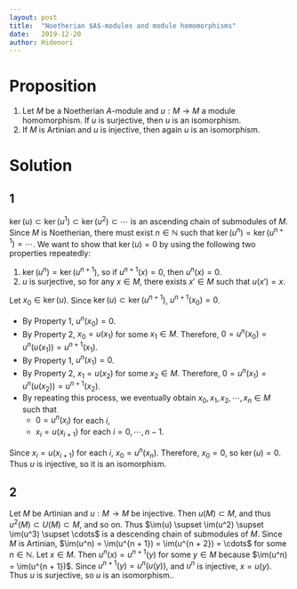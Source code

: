 ```yaml
---
layout: post
title:  "Noetherian $A$-modules and module homomorphisms"
date:   2019-12-20
author: Hidenori
---
```


# Proposition
1. Let $M$ be a Noetherian $A$-module and $u: M \rightarrow M$ a module homomorphism.
   If $u$ is surjective, then $u$ is an isomorphism.
1. If $M$ is Artinian and $u$ is injective, then again $u$ is an isomorphism.

# Solution
## 1
$\ker(u) \subset \ker(u^1) \subset \ker(u^2) \subset \cdots$ is an ascending chain of submodules of $M$.
Since $M$ is Noetherian, there must exist $n \in \mathbb{N}$ such that $\ker(u^n) = \ker(u^{n + 1}) = \cdots$.
We want to show that $\ker(u) = 0$ by using the following two properties repeatedly:

1. $\ker(u^n) = \ker(u^{n + 1})$, so if $u^{n + 1}(x) = 0$, then $u^n(x) = 0$.
1. $u$ is surjective, so for any $x \in M$, there exists $x' \in M$ such that $u(x') = x$.

Let $x_0 \in \ker(u)$.
Since $\ker(u) \subset \ker(u^{n + 1})$, $u^{n + 1}(x_0) = 0$.
* By Property 1, $u^n(x_0) = 0$.
* By Property 2, $x_0 = u(x_1)$ for some $x_1 \in M$.
  Therefore, $0 = u^n(x_0) = u^n(u(x_1)) = u^{n + 1}(x_1)$.
* By Property 1, $u^n(x_1) = 0$.
* By Property 2, $x_1 = u(x_2)$ for some $x_2 \in M$.
  Therefore, $0 = u^n(x_1) = u^n(u(x_2)) = u^{n + 1}(x_2)$.
* By repeating this process, we eventually obtain $x_0, x_1, x_2, \cdots, x_n \in M$ such that
  * $0 = u^{n}(x_i)$ for each $i$,
  * $x_i = u(x_{i + 1})$ for each $i = 0, \cdots, n - 1$.

Since $x_i = u(x_{i + 1})$ for each $i$, $x_0 = u^n(x_n)$.
Therefore, $x_0 = 0$, so $\ker(u) = 0$.
Thus $u$ is injective, so it is an isomorphism.

## 2
Let $M$ be Artinian and $u: M \rightarrow M$ be injective.
Then $u(M) \subset M$, and thus $u^2(M) \subset U(M) \subset M$, and so on.
Thus $\im(u) \supset \im(u^2) \supset \im(u^3) \supset \cdots$ is a descending chain of submodules of $M$.
Since $M$ is Artinian, $\im(u^n) = \im(u^{n + 1}) = \im(u^{n + 2}) = \cdots$ for some $n \in \mathbb{N}$.
Let $x \in M$.
Then $u^n(x) = u^{n + 1}(y)$ for some $y \in M$ because $\im(u^n) = \im(u^{n + 1})$.
Since $u^{n + 1}(y) = u^n(u(y))$, and $u^n$ is injective, $x = u(y)$.
Thus $u$ is surjective, so $u$ is an isomorphism..
